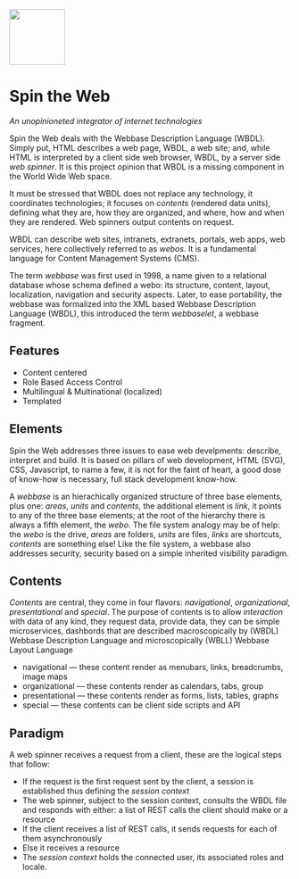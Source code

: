 <img src="https://avatars0.githubusercontent.com/u/16848901?s=460&u=acaf05c1e801337a7f6a87676ec886ccba9c641e&v=4" width="100p">

# Spin the Web
_An unopinioneted integrator of internet technologies_

Spin the Web deals with the Webbase Description Language (WBDL). Simply put, HTML describes a web page, WBDL, a web site; and, while HTML is interpreted by a client side web browser, WBDL, by a server side _web spinner_. It is this project opinion that WBDL is a missing component in the World Wide Web space.

It must be stressed that WBDL does not replace any technology, it coordinates technologies; it focuses on _contents_ (rendered data units), defining what they are, how they are organized, and where, how and when they are rendered. Web spinners output contents on request.

WBDL can describe web sites, intranets, extranets, portals, web apps, web services, here collectively referred to as _webos_. It is a fundamental language for Content Management Systems (CMS). 

The term _webbase_ was first used in 1998, a name given to a relational database whose schema defined a webo: its structure, content, layout, localization, navigation and security aspects. Later, to ease portability, the webbase was formalized into the XML based Webbase Description Language (WBDL), this introduced the term _webbaselet_, a webbase fragment.

## Features
* Content centered
* Role Based Access Control
* Multilingual & Multinational (localized)
* Templated

## Elements
Spin the Web addresses three issues to ease web develpments: describe, interpret and build. It is based on pillars of web development, HTML (SVG), CSS, Javascript, to name a few, it is not for the faint of heart, a good dose of know-how is necessary, full stack development know-how.

A _webbase_ is an hierachically organized structure of three base elements, plus one: _areas_, _units_ and _contents_, the additional element is _link_, it points to any of the three base elements; at the root of the hierarchy there is always a fifth element, the _webo_. The file system analogy may be of help: the _webo_ is the drive, _areas_ are folders, _units_ are files, _links_ are shortcuts, _contents_ are something else! Like the file system, a webbase also addresses security, security based on a simple inherited visibility paradigm.

## Contents
_Contents_ are central, they come in four flavors: _navigational_, _organizational_, _presentational_ and _special_. The purpose of contents is to allow _interaction_ with data of any kind, they request data, provide data, they can be simple microservices, dashbords that are described macroscopically by (WBDL) Webbase Description Language and microscopically (WBLL) Webbase Layout Language

* navigational &mdash; these content render as menubars, links, breadcrumbs, image maps
* organizational &mdash; these contents render as calendars, tabs, group
* presentational &mdash; these contents render as forms, lists, tables, graphs 
* special &mdash; these contents can be client side scripts and API

## Paradigm
A web spinner receives a request from a client, these are the logical steps that follow: 
* If the request is the first request sent by the client, a session is established thus defining the _session context_
* The web spinner, subject to the session context, consults the WBDL file and responds with either: a list of REST calls the client should make or a resource
* If the client receives a list of REST calls, it sends requests for each of them asynchronously
* Else it receives a resource
* The _session context_ holds the connected user, its associated roles and locale.
